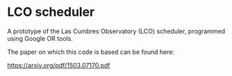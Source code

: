 # LCO scheduler

A prototype of the Las Cumbres Observatory (LCO) scheduler, programmed using
Google OR tools.

The paper on which this code is based can be found here:

https://arxiv.org/pdf/1503.07170.pdf
